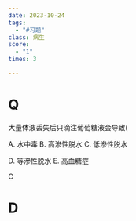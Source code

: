 ```yaml
---
date: 2023-10-24
tags:
  - "#习题"
class: 病生
score:
  - "1"
times: 3

---
```



# Q
大量体液丢失后只滴注葡萄糖液会导致(

A. 水中毒 B. 高渗性脱水 C. 低滲性脱水

D. 等滲性脱水 E. 高血糖症



C





# D